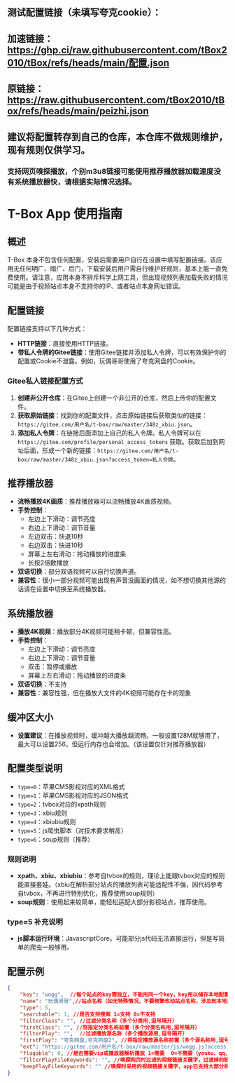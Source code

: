 ## 测试配置链接（未填写夸克cookie）：
## 加速链接：https://ghp.ci/raw.githubusercontent.com/tBox2010/tBox/refs/heads/main/配置.json
## 原链接：https://raw.githubusercontent.com/tBox2010/tBox/refs/heads/main/peizhi.json

## 建议将配置转存到自己的仓库，本仓库不做规则维护，现有规则仅供学习。
### 支持网页嗅探播放，个别m3u8链接可能使用推荐播放器加载速度没有系统播放器快，请根据实际情况选择。

# T-Box App 使用指南

## 概述
T-Box 本身不包含任何配置，安装后需要用户自行在设置中填写配置链接。该应用无任何明广、暗广、后门，下载安装后用户需自行维护好规则，基本上能一直免费使用。请注意，应用本身不排斥科学上网工具，但出现视频列表加载失败的情况可能是由于视频站点本身不支持你的IP、或者站点本身网址错误。

## 配置链接
配置链接支持以下几种方式：
- **HTTP链接**：直接使用HTTP链接。
- **带私人令牌的Gitee链接**：使用Gitee链接并添加私人令牌，可以有效保护你的配置或Cookie不泄露。例如，玩偶哥哥使用了夸克网盘的Cookie。

### Gitee私人链接配置方式
1. **创建非公开仓库**：在Gitee上创建一个非公开的仓库，然后上传你的配置文件。
2. **获取原始链接**：找到你的配置文件，点击原始链接后获取类似的链接：`https://gitee.com/用户名/t-box/raw/master/348z_xbiu.json`。
3. **添加私人令牌**：在链接后面添加上自己的私人令牌。私人令牌可以在 `https://gitee.com/profile/personal_access_tokens` 获取。获取后加到网址后面，形成一个新的链接：`https://gitee.com/用户名/t-box/raw/master/348z_xbiu.json?access_token=私人令牌`。

## 推荐播放器
- **流畅播放4K画质**：推荐播放器可以流畅播放4K画质视频。
- **手势控制**：
  - 左边上下滑动：调节亮度
  - 右边上下滑动：调节音量
  - 左边双击：快退10秒
  - 右边双击：快进10秒
  - 屏幕上左右滑动：拖动播放的进度条
  - 长按2倍数播放
- **双语切换**：部分双语视频可以自行切换声道。
- **兼容性**：很小一部分视频可能出现有声音没画面的情况，如不想切换其他源的话请在设置中切换至系统播放器。

## 系统播放器
- **播放4K视频**：播放部分4K视频可能稍卡顿，但兼容性高。
- **手势控制**：
  - 左边上下滑动：调节亮度
  - 右边上下滑动：调节音量
  - 双击：暂停或播放
  - 屏幕上左右滑动：拖动播放的进度条
- **双语切换**：不支持
- **兼容性**：兼容性强，但在播放大文件的4K视频可能存在卡的现象
  
## 缓冲区大小
- **设置建议**：在播放视频时，缓冲越大播放越流畅。一般设置128M就够用了，最大可以设置256，但运行内存也会增加。（该设置仅针对推荐播放器）

## 配置类型说明
- `type=0`：苹果CMS影视对应的XML格式
- `type=1`：苹果CMS影视对应的JSON格式
- `type=2`：tvbox对应的xpath规则
- `type=3`：xbiu规则
- `type=4`：xbiubiu规则
- `type=5`：js爬虫脚本（对技术要求稍高）
- `type=6`：soup规则（推荐）

### 规则说明
- **xpath、xbiu、xbiubiu**：参考自tvbox的规则，理论上能跟tvbox对应的规则能直接套娃。（xbiu在解析部分站点的播放列表可能适配性不强，因代码参考自tvbox，不再进行特别优化，推荐使用soup规则）
- **soup规则**：使用起来较简单，能轻松适配大部分影视站点，推荐使用。

### type=5 补充说明
- **js脚本运行环境**：JavascriptCore。可能部分js代码无法直接运行，但是写简单的爬虫一般够用。

## 配置示例
```json
{
    "key": "wogg",  //每个站点的key需独立，不能用同一个key，key用以储存本地配置文件
    "name": "玩偶哥哥",//站点名称（如无特殊情况，不要频繁改动站点名称，涉及到本地历史、收藏记录等）
    "type": 5,
    "searchable": 1, //是否支持搜索 1=支持 0=不支持
    "filterClass": "", //过滤分类名称（多个分类用,逗号隔开）
    "firstClass": "", //将指定分类名称前置（多个分类名称用,逗号隔开）
    "filterPlay": "",  //过滤播放源名称（多个播放源用,逗号隔开）
    "firstPlay": "夸克网盘,夸克网盘2", //将指定播放源名称前置（多个源名称用,逗号隔开）
    "ext": "https://gitee.com/用户名/t-box/raw/master/js/wogg.js?access_token=私人令牌",//配置链接（支持带私人令牌的gitee链接）
    "flagable": 0, //是否需要vip或播放器解析播放 1=需要  0=不需要（youku、qq、iqiyi等需要解析，如网页嗅探视频的话部分网站已内置了vip解析）
    "filterPlayFileKeywords": "", //嗅探网页时过滤的视频链接关键字，过滤掉的链接不会取过来（多个关键字用,逗号隔开）
    "keepPlayFileKeywords": "" //嗅探时采用的视频链接关键字，app已支持大部分视频链接的嗅探，一般不需要特别设置（多个关键字用,逗号隔开）
}
```
